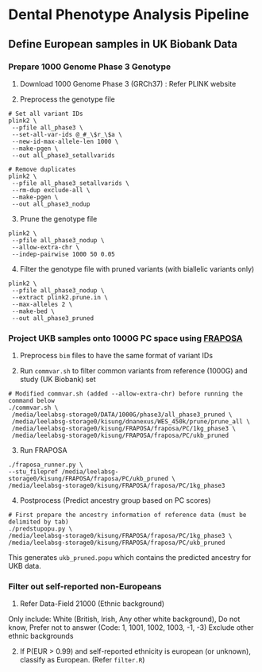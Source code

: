 # Dental Phenotype Analysis Pipeline

## Define European samples in UK Biobank Data

### Prepare 1000 Genome Phase 3 Genotype

1. Download 1000 Genome Phase 3 (GRCh37) : Refer PLINK website

2. Preprocess the genotype file

```
# Set all variant IDs
plink2 \
 --pfile all_phase3 \
 --set-all-var-ids @_#_\$r_\$a \
 --new-id-max-allele-len 1000 \
 --make-pgen \
 --out all_phase3_setallvarids

# Remove duplicates
plink2 \
 --pfile all_phase3_setallvarids \
 --rm-dup exclude-all \
 --make-pgen \
 --out all_phase3_nodup
```

3. Prune the genotype file

```
plink2 \
 --pfile all_phase3_nodup \
 --allow-extra-chr \
 --indep-pairwise 1000 50 0.05
```

4. Filter the genotype file with pruned variants (with biallelic variants only)

```
plink2 \
 --pfile all_phase3_nodup \
 --extract plink2.prune.in \
 --max-alleles 2 \
 --make-bed \
 --out all_phase3_pruned
```


### Project UKB samples onto 1000G PC space using [FRAPOSA](https://github.com/daviddaiweizhang/fraposa)

1. Preprocess `bim` files to have the same format of variant IDs

2. Run `commvar.sh` to filter common variants from reference (1000G) and study (UK Biobank) set

```
# Modified commvar.sh (added --allow-extra-chr) before running the command below
./commvar.sh \
 /media/leelabsg-storage0/DATA/1000G/phase3/all_phase3_pruned \
 /media/leelabsg-storage0/kisung/dnanexus/WES_450k/prune/prune_all \
 /media/leelabsg-storage0/kisung/FRAPOSA/fraposa/PC/1kg_phase3 \
 /media/leelabsg-storage0/kisung/FRAPOSA/fraposa/PC/ukb_pruned
```

3. Run FRAPOSA

```
./fraposa_runner.py \
--stu_filepref /media/leelabsg-storage0/kisung/FRAPOSA/fraposa/PC/ukb_pruned \
/media/leelabsg-storage0/kisung/FRAPOSA/fraposa/PC/1kg_phase3
```

4. Postprocess (Predict ancestry group based on PC scores)

```
# First prepare the ancestry information of reference data (must be delimited by tab)
./predstupopu.py \
/media/leelabsg-storage0/kisung/FRAPOSA/fraposa/PC/1kg_phase3 \
/media/leelabsg-storage0/kisung/FRAPOSA/fraposa/PC/ukb_pruned
```

This generates `ukb_pruned.popu` which contains the predicted ancestry for UKB data.

### Filter out self-reported non-Europeans

1. Refer Data-Field 21000 (Ethnic background)

Only include: White (British, Irish, Any other white background), Do not know, Prefer not to answer (Code: 1, 1001, 1002, 1003, -1, -3)
Exclude other ethnic backgrounds

2. If P(EUR > 0.99) and self-reported ethnicity is european (or unknown), classify as European. (Refer `filter.R`)
